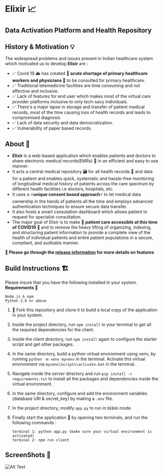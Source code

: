 # Elixir :chart_with_upwards_trend:
## Data Activation Platform and Health Repository 

## History & Motivation :bulb:
The widespread problems and issues present in Indian healthcare system which motivated us to develop **Elixir** are :   

 - :white_check_mark: Covid 19 :ambulance: has created **:rotating_light: acute shortage of primary healthcare workers and physicians :rotating_light:** to be consulted for primary healthcare. 
 - :white_check_mark: Traditional telemedicine facilities are time consuming and not effective and inclusive.
 - :white_check_mark: Lack of features for end user which makes most of the virtual care provider platforms inclusive to only tech-savy individuals.
 - :white_check_mark: There's a major lapse in storage and transfer of patient medical records, most of the time causing loss of health records and leads to compromised diagnosis
 - :white_check_mark: Lack of data security and data democratization.
 - :white_check_mark: Vulnerability of paper based records. 

    
## About :rocket:
- **Elixir** is a web-based application which enables patients and doctors to share electronic medical records(EMRs) :memo: in an efficient and easy to use manner. 
- It acts a central medical repository :card_file_box: for all health records :page_facing_up: and data for a patient and enables quick, systematic and hassle-free monitoring of longitudinal medical history of patients across the care spectrum by different health facilities i.e doctors, hospitals, etc. 
- It uses a ⚡️**unique consent based approach**⚡️ to let medical data ownership in the hands of patients all the time and employs advanced authentication techniques to ensure secure data transfer. 
- It also hosts a smart consutation dashboard which allows patient to request for specialist consultation. 
- The major goal of Elixir is to make :rotating_light: **patient care accessible at this time of COVID19** :rotating_light: and to remove the heavy lifting of organizing, indexing, and structuring patient information to provide a complete view of the health of individual patients and entire patient populations in a secure, compliant, and auditable manner. 

**:pushpin: Please go through the [release information](https://github.com/purplepotion/Elixir/releases/tag/v1.0.0) for more details on features**

## Build Instructions :building_construction:
Please insure that you have the following installed in your system.   
**Requirements :memo:**

    Node.js & npm
    Python 3.6 or above
 
 1. :twisted_rightwards_arrows: Fork this repository and clone it to build a local copy of the application in your system.  
 2. Inside the project directory, run `npm install` in your terminal to get all the required dependencies for the client.
 3. Inside the client directory, run `npm install` again to configure the starter script and get other packages.
 4. In the same directory, build a python virtual environment using venv, by running `python -m venv myvenv` in the terminal. Activate this virtual environment via `myvenv\Scripts\activate.bat` in the terminal.
 5. Navigate inside the *server* directory and run `pip install -r requirements.txt` to install all the packages and dependencies inside the virtual environment.
 6. In the same directory, configure and add the environment variables (database URI & secret_key) by making a `.env` file.
 7. In the project directory, modify `app.py` to run in `DEBUG` mode.
 8. Finally start the application :rocket: by opening two terminals, and run the following commands :  
 
        terminal 1: python app.py (make sure your virtual environment is activated) 
        terminal 2: npm run client


## ScreenShots :camera_flash:
![Alt Text](https://github.com/purplepotion/Elixir/blob/dev/imgs/elixir%20gif.gif)
 
 



